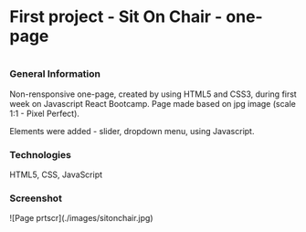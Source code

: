 <h1> First project - Sit On Chair - one-page <h1>

<h3> General Information </h3>
<p> Non-rensponsive one-page, created by using HTML5 and CSS3, during first week on Javascript React Bootcamp.
Page made based on jpg image (scale 1:1 - Pixel Perfect). </p>
<p> Elements were added - slider, dropdown menu, using Javascript. </p>

<h3> Technologies </h3>
<p> HTML5, CSS, JavaScript </p>

<h3> Screenshot </h3>
![Page prtscr](./images/sitonchair.jpg) 




